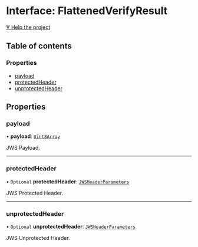 # Interface: FlattenedVerifyResult

[💗 Help the project](https://github.com/sponsors/panva)

## Table of contents

### Properties

- [payload](types.FlattenedVerifyResult.md#payload)
- [protectedHeader](types.FlattenedVerifyResult.md#protectedheader)
- [unprotectedHeader](types.FlattenedVerifyResult.md#unprotectedheader)

## Properties

### payload

• **payload**: [`Uint8Array`]( https://developer.mozilla.org/en-US/docs/Web/JavaScript/Reference/Global_Objects/Uint8Array )

JWS Payload.

___

### protectedHeader

• `Optional` **protectedHeader**: [`JWSHeaderParameters`](types.JWSHeaderParameters.md)

JWS Protected Header.

___

### unprotectedHeader

• `Optional` **unprotectedHeader**: [`JWSHeaderParameters`](types.JWSHeaderParameters.md)

JWS Unprotected Header.
